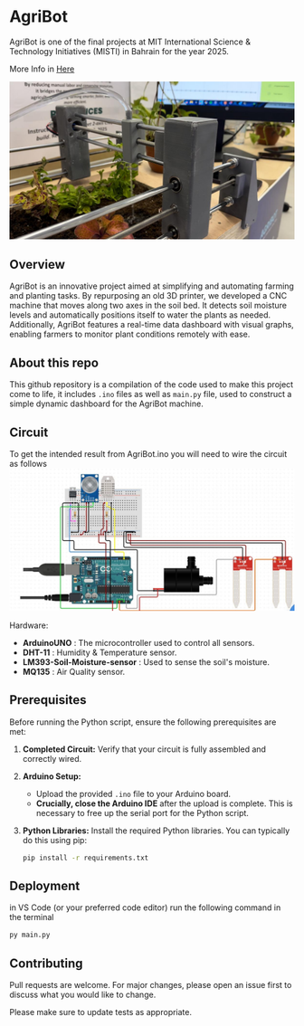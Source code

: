 # AgriBot

AgriBot is one of the final projects at MIT International Science & Technology Initiatives (MISTI) in Bahrain for the year 2025.

More Info in [Here](https://mit-gtl-bahrain-2025.github.io/team.html?team=AgriBot)

![AgriBot](./AgriBot.jpeg)

## Overview

AgriBot is an innovative project aimed at simplifying and automating farming and planting tasks. By repurposing an old 3D printer, we developed a CNC machine that moves along two axes in the soil bed. It detects soil moisture levels and automatically positions itself to water the plants as needed. Additionally, AgriBot features a real-time data dashboard with visual graphs, enabling farmers to monitor plant conditions remotely with ease.

## About this repo

This github repository is a compilation of the code used to make this project come to life, it includes `.ino` files as well as `main.py` file, used to construct a simple dynamic dashboard for the AgriBot machine.

## Circuit

To get the intended result from AgriBot.ino you will need to wire the circuit as follows
![circuit](./circuit/circuit.jpeg)

Hardware:

- **ArduinoUNO** : The microcontroller used to control all sensors.
- **DHT-11** : Humidity & Temperature sensor.
- **LM393-Soil-Moisture-sensor** : Used to sense the soil's moisture.
- **MQ135** : Air Quality sensor.

## Prerequisites

Before running the Python script, ensure the following prerequisites are met:

1. **Completed Circuit:** Verify that your circuit is fully assembled and correctly wired.

2. **Arduino Setup:**

   - Upload the provided `.ino` file to your Arduino board.
   - **Crucially, close the Arduino IDE** after the upload is complete. This is necessary to free up the serial port for the Python script.

3. **Python Libraries:** Install the required Python libraries. You can typically do this using pip:

   ```bash
   pip install -r requirements.txt
   ```

## Deployment

in VS Code (or your preferred code editor) run the following command in the terminal

```Python
py main.py
```

## Contributing

Pull requests are welcome. For major changes, please open an issue first
to discuss what you would like to change.

Please make sure to update tests as appropriate.
